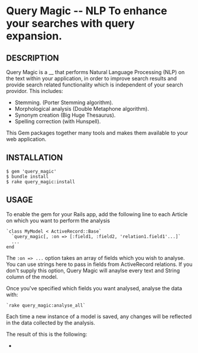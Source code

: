 Query Magic -- NLP To enhance your searches with query expansion.
=================================================================

## DESCRIPTION

Query Magic is a __ that performs Natural Language Processing (NLP) on the text within your application, in order to improve search results and provide search related functionality which is independent of your search providor.  This includes:

* Stemming. (Porter Stemming algorithm).
* Morphological analysis (Double Metaphone algorithm).
* Synonym creation (Big Huge Thesaurus).
* Spelling correction (with Hunspell).

This Gem packages together many tools and makes them available to your web application.


## INSTALLATION

    $ gem 'query_magic'
    $ bundle install
    $ rake query_magic:install

## USAGE

To enable the gem for your Rails app, add the following line to each Article on which you want to perform the analysis

    `class MyModel < ActiveRecord::Base`
      `query_magic[, :on => [:field1, :field2, 'relation1.field1'...]`
      ...
    end

The `:on => ...` option takes an array of fields which you wish to analyse. You can use strings here to pass in fields from ActiveRecord relations.  If you don't supply this option, Query Magic will anaylse every text and String column of the model.

Once you've specified which fields you want analysed, analyse the data with:

    `rake query_magic:analyse_all`

Each time a new instance of a model is saved, any changes will be reflected in the data collected by the analysis.

The result of this is the following:

* 



